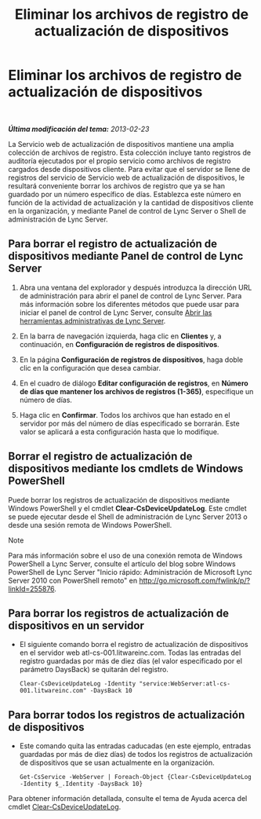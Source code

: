 ﻿---
title: Eliminar los archivos de registro de actualización de dispositivos
TOCTitle: Eliminar los archivos de registro de actualización de dispositivos
ms:assetid: 58d4097f-5bbf-4824-a04d-2a6555cd93c3
ms:mtpsurl: https://technet.microsoft.com/es-es/library/JJ994039(v=OCS.15)
ms:contentKeyID: 52061642
ms.date: 01/07/2017
mtps_version: v=OCS.15
ms.translationtype: HT
---

# Eliminar los archivos de registro de actualización de dispositivos

 

_**Última modificación del tema:** 2013-02-23_

La Servicio web de actualización de dispositivos mantiene una amplia colección de archivos de registro. Esta colección incluye tanto registros de auditoría ejecutados por el propio servicio como archivos de registro cargados desde dispositivos cliente. Para evitar que el servidor se llene de registros del servicio de Servicio web de actualización de dispositivos, le resultará conveniente borrar los archivos de registro que ya se han guardado por un número específico de días. Establezca este número en función de la actividad de actualización y la cantidad de dispositivos cliente en la organización, y mediante Panel de control de Lync Server o Shell de administración de Lync Server.

## Para borrar el registro de actualización de dispositivos mediante Panel de control de Lync Server

1.  Abra una ventana del explorador y después introduzca la dirección URL de administración para abrir el panel de control de Lync Server. Para más información sobre los diferentes métodos que puede usar para iniciar el panel de control de Lync Server, consulte [Abrir las herramientas administrativas de Lync Server](lync-server-2013-open-lync-server-administrative-tools.md).

2.  En la barra de navegación izquierda, haga clic en **Clientes** y, a continuación, en **Configuración de registros de dispositivos**.

3.  En la página **Configuración de registros de dispositivos**, haga doble clic en la configuración que desea cambiar.

4.  En el cuadro de diálogo **Editar configuración de registros**, en **Número de días que mantener los archivos de registros (1-365)**, especifique un número de días.

5.  Haga clic en **Confirmar**. Todos los archivos que han estado en el servidor por más del número de días especificado se borrarán. Este valor se aplicará a esta configuración hasta que lo modifique.

## Borrar el registro de actualización de dispositivos mediante los cmdlets de Windows PowerShell

Puede borrar los registros de actualización de dispositivos mediante Windows PowerShell y el cmdlet **Clear-CsDeviceUpdateLog**. Este cmdlet se puede ejecutar desde el Shell de administración de Lync Server 2013 o desde una sesión remota de Windows PowerShell.


> [!NOTE]
> Para más información sobre el uso de una conexión remota de Windows PowerShell a Lync Server, consulte el artículo del blog sobre Windows PowerShell de Lync Server "Inicio rápido: Administración de Microsoft Lync Server 2010 con PowerShell remoto" en <A href="http://go.microsoft.com/fwlink/p/?linkid=255876">http://go.microsoft.com/fwlink/p/?linkId=255876</A>.



## Para borrar los registros de actualización de dispositivos en un servidor

  - El siguiente comando borra el registro de actualización de dispositivos en el servidor web atl-cs-001.litwareinc.com. Todas las entradas del registro guardadas por más de diez días (el valor especificado por el parámetro DaysBack) se quitarán del registro.
    
        Clear-CsDeviceUpdateLog -Identity "service:WebServer:atl-cs-001.litwareinc.com" -DaysBack 10

## Para borrar todos los registros de actualización de dispositivos

  - Este comando quita las entradas caducadas (en este ejemplo, entradas guardadas por más de diez días) de todos los registros de actualización de dispositivos que se usan actualmente en la organización.
    
        Get-CsService -WebServer | Foreach-Object {Clear-CsDeviceUpdateLog -Identity $_.Identity -DaysBack 10}

Para obtener información detallada, consulte el tema de Ayuda acerca del cmdlet [Clear-CsDeviceUpdateLog](https://docs.microsoft.com/en-us/powershell/module/skype/Clear-CsDeviceUpdateLog).

